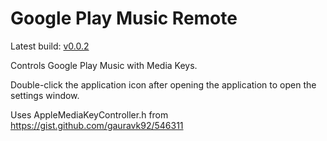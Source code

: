 # Google Play Music Remote

Latest build: [v0.0.2](https://github.com/stevenla/GooglePlayMusicRemote/releases/download/0.0.2/GooglePlayMusicRemote.v0.0.2.zip)

Controls Google Play Music with Media Keys.

Double-click the application icon after opening the application to open the
settings window.

Uses AppleMediaKeyController.h from https://gist.github.com/gauravk92/546311

